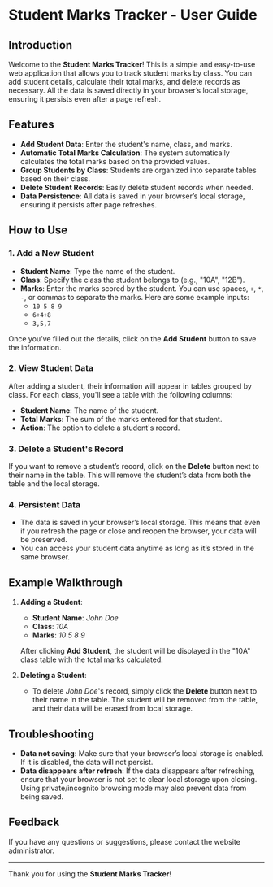 # Student Marks Tracker - User Guide

## Introduction

Welcome to the **Student Marks Tracker**! This is a simple and easy-to-use web application that allows you to track student marks by class. You can add student details, calculate their total marks, and delete records as necessary. All the data is saved directly in your browser’s local storage, ensuring it persists even after a page refresh.

## Features

- **Add Student Data**: Enter the student's name, class, and marks.
- **Automatic Total Marks Calculation**: The system automatically calculates the total marks based on the provided values.
- **Group Students by Class**: Students are organized into separate tables based on their class.
- **Delete Student Records**: Easily delete student records when needed.
- **Data Persistence**: All data is saved in your browser’s local storage, ensuring it persists after page refreshes.

## How to Use

### 1. Add a New Student

- **Student Name**: Type the name of the student.
- **Class**: Specify the class the student belongs to (e.g., "10A", "12B").
- **Marks**: Enter the marks scored by the student. You can use spaces, `+`, `*`, `-`, or commas to separate the marks. Here are some example inputs:
  - `10 5 8 9`
  - `6+4+8`
  - `3,5,7`

Once you’ve filled out the details, click on the **Add Student** button to save the information.

### 2. View Student Data

After adding a student, their information will appear in tables grouped by class. For each class, you'll see a table with the following columns:

- **Student Name**: The name of the student.
- **Total Marks**: The sum of the marks entered for that student.
- **Action**: The option to delete a student's record.

### 3. Delete a Student's Record

If you want to remove a student’s record, click on the **Delete** button next to their name in the table. This will remove the student’s data from both the table and the local storage.

### 4. Persistent Data

- The data is saved in your browser’s local storage. This means that even if you refresh the page or close and reopen the browser, your data will be preserved.
- You can access your student data anytime as long as it’s stored in the same browser.

## Example Walkthrough

1. **Adding a Student**:
   - **Student Name**: *John Doe*
   - **Class**: *10A*
   - **Marks**: *10 5 8 9*

   After clicking **Add Student**, the student will be displayed in the "10A" class table with the total marks calculated.

2. **Deleting a Student**:
   - To delete *John Doe*'s record, simply click the **Delete** button next to their name in the table. The student will be removed from the table, and their data will be erased from local storage.

## Troubleshooting

- **Data not saving**: Make sure that your browser’s local storage is enabled. If it is disabled, the data will not persist.
- **Data disappears after refresh**: If the data disappears after refreshing, ensure that your browser is not set to clear local storage upon closing. Using private/incognito browsing mode may also prevent data from being saved.

## Feedback

If you have any questions or suggestions, please contact the website administrator.

---

Thank you for using the **Student Marks Tracker**!
